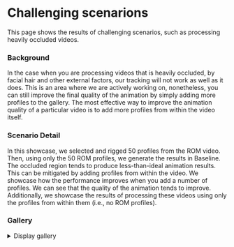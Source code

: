 # Challenging scenarions
This page shows the results of challenging scenarios, such as processing heavily occluded videos.

### Background
In the case when you are processing videos that is heavily occluded, by facial hair and other external factors, our tracking will not work as well as it does. This is an area where we are actively working on, nonetheless, you can still improve the final quality of the animation by simply adding more profiles to the gallery. The most effective way to improve the animation quality of a particular video is to add more profiles from within the video itself.

### Scenario Detail
In this showcase, we selected and rigged 50 profiles from the ROM video. Then, using only the 50 ROM profiles, we generate the results in Baseline. The occluded region tends to produce less-than-ideal animation results. \
This can be mitigated by adding profiles from within the video. We showcase how the performance improves when you add a number of profiles. We can see that the quality of the animation tends to improve. \
Additionally, we showcase the results of processing these videos using only the profiles from within them (i.e., no ROM profiles).

### Gallery
<details>
  <summary >Display gallery</summary>

| Performance Video | Baseline (50+0 Profiles) | 50+2 Profiles | 50+5 Profiles | 50+10 Profiles | 0+10 Profiles |
| --------- | --------- | --------- | --------- | --------- | --------- |
| <video height="300" controls><source src="https://github.com/ZukunFCS/artifacts/benchmarks/common/challenging_reference_set/cheek_pull_both_t01.mp4" type="video/mp4"></video> |<video height="300" controls><source src="https://github.com/ZukunFCS/artifacts/benchmarks/profile_counts/baseline/cheek_pull_both_t01.mp4" type="video/mp4"></video> |<video height="300" controls><source src="https://github.com/ZukunFCS/artifacts/benchmarks/profile_counts/p_2/cheek_pull_both_t01.mp4" type="video/mp4"></video> |<video height="300" controls><source src="https://github.com/ZukunFCS/artifacts/benchmarks/profile_counts/p_5/cheek_pull_both_t01.mp4" type="video/mp4"></video> |<video height="300" controls><source src="https://github.com/ZukunFCS/artifacts/benchmarks/profile_counts/p_10/cheek_pull_both_t01.mp4" type="video/mp4"></video> |<video height="300" controls><source src="https://github.com/ZukunFCS/artifacts/benchmarks/profile_counts/v_10/cheek_pull_both_t01.mp4" type="video/mp4"></video> |
| <video height="300" controls><source src="https://github.com/ZukunFCS/artifacts/benchmarks/common/challenging_reference_set/cheek_pull_right_t01.mp4" type="video/mp4"></video> |<video height="300" controls><source src="https://github.com/ZukunFCS/artifacts/benchmarks/profile_counts/baseline/cheek_pull_right_t01.mp4" type="video/mp4"></video> |<video height="300" controls><source src="https://github.com/ZukunFCS/artifacts/benchmarks/profile_counts/p_2/cheek_pull_right_t01.mp4" type="video/mp4"></video> |<video height="300" controls><source src="https://github.com/ZukunFCS/artifacts/benchmarks/profile_counts/p_5/cheek_pull_right_t01.mp4" type="video/mp4"></video> |<video height="300" controls><source src="https://github.com/ZukunFCS/artifacts/benchmarks/profile_counts/p_10/cheek_pull_right_t01.mp4" type="video/mp4"></video> |<video height="300" controls><source src="https://github.com/ZukunFCS/artifacts/benchmarks/profile_counts/v_10/cheek_pull_right_t01.mp4" type="video/mp4"></video> |
| <video height="300" controls><source src="https://github.com/ZukunFCS/artifacts/benchmarks/common/challenging_reference_set/down_normal_t01.mp4" type="video/mp4"></video> |<video height="300" controls><source src="https://github.com/ZukunFCS/artifacts/benchmarks/profile_counts/baseline/down_normal_t01.mp4" type="video/mp4"></video> |<video height="300" controls><source src="https://github.com/ZukunFCS/artifacts/benchmarks/profile_counts/p_2/down_normal_t01.mp4" type="video/mp4"></video> |<video height="300" controls><source src="https://github.com/ZukunFCS/artifacts/benchmarks/profile_counts/p_5/down_normal_t01.mp4" type="video/mp4"></video> |<video height="300" controls><source src="https://github.com/ZukunFCS/artifacts/benchmarks/profile_counts/p_10/down_normal_t01.mp4" type="video/mp4"></video> |<video height="300" controls><source src="https://github.com/ZukunFCS/artifacts/benchmarks/profile_counts/v_10/down_normal_t01.mp4" type="video/mp4"></video> |
| <video height="300" controls><source src="https://github.com/ZukunFCS/artifacts/benchmarks/common/challenging_reference_set/down_silence_t01.mp4" type="video/mp4"></video> |<video height="300" controls><source src="https://github.com/ZukunFCS/artifacts/benchmarks/profile_counts/baseline/down_silence_t01.mp4" type="video/mp4"></video> |<video height="300" controls><source src="https://github.com/ZukunFCS/artifacts/benchmarks/profile_counts/p_2/down_silence_t01.mp4" type="video/mp4"></video> |<video height="300" controls><source src="https://github.com/ZukunFCS/artifacts/benchmarks/profile_counts/p_5/down_silence_t01.mp4" type="video/mp4"></video> |<video height="300" controls><source src="https://github.com/ZukunFCS/artifacts/benchmarks/profile_counts/p_10/down_silence_t01.mp4" type="video/mp4"></video> |<video height="300" controls><source src="https://github.com/ZukunFCS/artifacts/benchmarks/profile_counts/v_10/down_silence_t01.mp4" type="video/mp4"></video> |
| <video height="300" controls><source src="https://github.com/ZukunFCS/artifacts/benchmarks/common/challenging_reference_set/eye_scratch_both_t01.mp4" type="video/mp4"></video> |<video height="300" controls><source src="https://github.com/ZukunFCS/artifacts/benchmarks/profile_counts/baseline/eye_scratch_both_t01.mp4" type="video/mp4"></video> |<video height="300" controls><source src="https://github.com/ZukunFCS/artifacts/benchmarks/profile_counts/p_2/eye_scratch_both_t01.mp4" type="video/mp4"></video> |<video height="300" controls><source src="https://github.com/ZukunFCS/artifacts/benchmarks/profile_counts/p_5/eye_scratch_both_t01.mp4" type="video/mp4"></video> |<video height="300" controls><source src="https://github.com/ZukunFCS/artifacts/benchmarks/profile_counts/p_10/eye_scratch_both_t01.mp4" type="video/mp4"></video> |<video height="300" controls><source src="https://github.com/ZukunFCS/artifacts/benchmarks/profile_counts/v_10/eye_scratch_both_t01.mp4" type="video/mp4"></video> |
| <video height="300" controls><source src="https://github.com/ZukunFCS/artifacts/benchmarks/common/challenging_reference_set/eye_scratch_left_t01.mp4" type="video/mp4"></video> |<video height="300" controls><source src="https://github.com/ZukunFCS/artifacts/benchmarks/profile_counts/baseline/eye_scratch_left_t01.mp4" type="video/mp4"></video> |<video height="300" controls><source src="https://github.com/ZukunFCS/artifacts/benchmarks/profile_counts/p_2/eye_scratch_left_t01.mp4" type="video/mp4"></video> |<video height="300" controls><source src="https://github.com/ZukunFCS/artifacts/benchmarks/profile_counts/p_5/eye_scratch_left_t01.mp4" type="video/mp4"></video> |<video height="300" controls><source src="https://github.com/ZukunFCS/artifacts/benchmarks/profile_counts/p_10/eye_scratch_left_t01.mp4" type="video/mp4"></video> |<video height="300" controls><source src="https://github.com/ZukunFCS/artifacts/benchmarks/profile_counts/v_10/eye_scratch_left_t01.mp4" type="video/mp4"></video> |
| <video height="300" controls><source src="https://github.com/ZukunFCS/artifacts/benchmarks/common/challenging_reference_set/eyemask_normal_t01.mp4" type="video/mp4"></video> |<video height="300" controls><source src="https://github.com/ZukunFCS/artifacts/benchmarks/profile_counts/baseline/eyemask_normal_t01.mp4" type="video/mp4"></video> |<video height="300" controls><source src="https://github.com/ZukunFCS/artifacts/benchmarks/profile_counts/p_2/eyemask_normal_t01.mp4" type="video/mp4"></video> |<video height="300" controls><source src="https://github.com/ZukunFCS/artifacts/benchmarks/profile_counts/p_5/eyemask_normal_t01.mp4" type="video/mp4"></video> |<video height="300" controls><source src="https://github.com/ZukunFCS/artifacts/benchmarks/profile_counts/p_10/eyemask_normal_t01.mp4" type="video/mp4"></video> |<video height="300" controls><source src="https://github.com/ZukunFCS/artifacts/benchmarks/profile_counts/v_10/eyemask_normal_t01.mp4" type="video/mp4"></video> |
| <video height="300" controls><source src="https://github.com/ZukunFCS/artifacts/benchmarks/common/challenging_reference_set/eyepatch_normal_t01.mp4" type="video/mp4"></video> |<video height="300" controls><source src="https://github.com/ZukunFCS/artifacts/benchmarks/profile_counts/baseline/eyepatch_normal_t01.mp4" type="video/mp4"></video> |<video height="300" controls><source src="https://github.com/ZukunFCS/artifacts/benchmarks/profile_counts/p_2/eyepatch_normal_t01.mp4" type="video/mp4"></video> |<video height="300" controls><source src="https://github.com/ZukunFCS/artifacts/benchmarks/profile_counts/p_5/eyepatch_normal_t01.mp4" type="video/mp4"></video> |<video height="300" controls><source src="https://github.com/ZukunFCS/artifacts/benchmarks/profile_counts/p_10/eyepatch_normal_t01.mp4" type="video/mp4"></video> |<video height="300" controls><source src="https://github.com/ZukunFCS/artifacts/benchmarks/profile_counts/v_10/eyepatch_normal_t01.mp4" type="video/mp4"></video> |
| <video height="300" controls><source src="https://github.com/ZukunFCS/artifacts/benchmarks/common/challenging_reference_set/Gendou_normal_t01.mp4" type="video/mp4"></video> |<video height="300" controls><source src="https://github.com/ZukunFCS/artifacts/benchmarks/profile_counts/baseline/Gendou_normal_t01.mp4" type="video/mp4"></video> |<video height="300" controls><source src="https://github.com/ZukunFCS/artifacts/benchmarks/profile_counts/p_2/Gendou_normal_t01.mp4" type="video/mp4"></video> |<video height="300" controls><source src="https://github.com/ZukunFCS/artifacts/benchmarks/profile_counts/p_5/Gendou_normal_t01.mp4" type="video/mp4"></video> |<video height="300" controls><source src="https://github.com/ZukunFCS/artifacts/benchmarks/profile_counts/p_10/Gendou_normal_t01.mp4" type="video/mp4"></video> |<video height="300" controls><source src="https://github.com/ZukunFCS/artifacts/benchmarks/profile_counts/v_10/Gendou_normal_t01.mp4" type="video/mp4"></video> |
| <video height="300" controls><source src="https://github.com/ZukunFCS/artifacts/benchmarks/common/challenging_reference_set/glasses_normal_t01.mp4" type="video/mp4"></video> |<video height="300" controls><source src="https://github.com/ZukunFCS/artifacts/benchmarks/profile_counts/baseline/glasses_normal_t01.mp4" type="video/mp4"></video> |<video height="300" controls><source src="https://github.com/ZukunFCS/artifacts/benchmarks/profile_counts/p_2/glasses_normal_t01.mp4" type="video/mp4"></video> |<video height="300" controls><source src="https://github.com/ZukunFCS/artifacts/benchmarks/profile_counts/p_5/glasses_normal_t01.mp4" type="video/mp4"></video> |<video height="300" controls><source src="https://github.com/ZukunFCS/artifacts/benchmarks/profile_counts/p_10/glasses_normal_t01.mp4" type="video/mp4"></video> |<video height="300" controls><source src="https://github.com/ZukunFCS/artifacts/benchmarks/profile_counts/v_10/glasses_normal_t01.mp4" type="video/mp4"></video> |
| <video height="300" controls><source src="https://github.com/ZukunFCS/artifacts/benchmarks/common/challenging_reference_set/hide_right_normal_t01.mp4" type="video/mp4"></video> |<video height="300" controls><source src="https://github.com/ZukunFCS/artifacts/benchmarks/profile_counts/baseline/hide_right_normal_t01.mp4" type="video/mp4"></video> |<video height="300" controls><source src="https://github.com/ZukunFCS/artifacts/benchmarks/profile_counts/p_2/hide_right_normal_t01.mp4" type="video/mp4"></video> |<video height="300" controls><source src="https://github.com/ZukunFCS/artifacts/benchmarks/profile_counts/p_5/hide_right_normal_t01.mp4" type="video/mp4"></video> |<video height="300" controls><source src="https://github.com/ZukunFCS/artifacts/benchmarks/profile_counts/p_10/hide_right_normal_t01.mp4" type="video/mp4"></video> |<video height="300" controls><source src="https://github.com/ZukunFCS/artifacts/benchmarks/profile_counts/v_10/hide_right_normal_t01.mp4" type="video/mp4"></video> |
| <video height="300" controls><source src="https://github.com/ZukunFCS/artifacts/benchmarks/common/challenging_reference_set/kurohige_normal_t01.mp4" type="video/mp4"></video> |<video height="300" controls><source src="https://github.com/ZukunFCS/artifacts/benchmarks/profile_counts/baseline/kurohige_normal_t01.mp4" type="video/mp4"></video> |<video height="300" controls><source src="https://github.com/ZukunFCS/artifacts/benchmarks/profile_counts/p_2/kurohige_normal_t01.mp4" type="video/mp4"></video> |<video height="300" controls><source src="https://github.com/ZukunFCS/artifacts/benchmarks/profile_counts/p_5/kurohige_normal_t01.mp4" type="video/mp4"></video> |<video height="300" controls><source src="https://github.com/ZukunFCS/artifacts/benchmarks/profile_counts/p_10/kurohige_normal_t01.mp4" type="video/mp4"></video> |<video height="300" controls><source src="https://github.com/ZukunFCS/artifacts/benchmarks/profile_counts/v_10/kurohige_normal_t01.mp4" type="video/mp4"></video> |
| <video height="300" controls><source src="https://github.com/ZukunFCS/artifacts/benchmarks/common/challenging_reference_set/mask_normal_t01.mp4" type="video/mp4"></video> |<video height="300" controls><source src="https://github.com/ZukunFCS/artifacts/benchmarks/profile_counts/baseline/mask_normal_t01.mp4" type="video/mp4"></video> |<video height="300" controls><source src="https://github.com/ZukunFCS/artifacts/benchmarks/profile_counts/p_2/mask_normal_t01.mp4" type="video/mp4"></video> |<video height="300" controls><source src="https://github.com/ZukunFCS/artifacts/benchmarks/profile_counts/p_5/mask_normal_t01.mp4" type="video/mp4"></video> |<video height="300" controls><source src="https://github.com/ZukunFCS/artifacts/benchmarks/profile_counts/p_10/mask_normal_t01.mp4" type="video/mp4"></video> |<video height="300" controls><source src="https://github.com/ZukunFCS/artifacts/benchmarks/profile_counts/v_10/mask_normal_t01.mp4" type="video/mp4"></video> |
| <video height="300" controls><source src="https://github.com/ZukunFCS/artifacts/benchmarks/common/challenging_reference_set/shirohige_normal_t01.mp4" type="video/mp4"></video> |<video height="300" controls><source src="https://github.com/ZukunFCS/artifacts/benchmarks/profile_counts/baseline/shirohige_normal_t01.mp4" type="video/mp4"></video> |<video height="300" controls><source src="https://github.com/ZukunFCS/artifacts/benchmarks/profile_counts/p_2/shirohige_normal_t01.mp4" type="video/mp4"></video> |<video height="300" controls><source src="https://github.com/ZukunFCS/artifacts/benchmarks/profile_counts/p_5/shirohige_normal_t01.mp4" type="video/mp4"></video> |<video height="300" controls><source src="https://github.com/ZukunFCS/artifacts/benchmarks/profile_counts/p_10/shirohige_normal_t01.mp4" type="video/mp4"></video> |<video height="300" controls><source src="https://github.com/ZukunFCS/artifacts/benchmarks/profile_counts/v_10/shirohige_normal_t01.mp4" type="video/mp4"></video> |
| <video height="300" controls><source src="https://github.com/ZukunFCS/artifacts/benchmarks/common/challenging_reference_set/tobacco_disgyst_t01.mp4" type="video/mp4"></video> |<video height="300" controls><source src="https://github.com/ZukunFCS/artifacts/benchmarks/profile_counts/baseline/tobacco_disgyst_t01.mp4" type="video/mp4"></video> |<video height="300" controls><source src="https://github.com/ZukunFCS/artifacts/benchmarks/profile_counts/p_2/tobacco_disgyst_t01.mp4" type="video/mp4"></video> |<video height="300" controls><source src="https://github.com/ZukunFCS/artifacts/benchmarks/profile_counts/p_5/tobacco_disgyst_t01.mp4" type="video/mp4"></video> |<video height="300" controls><source src="https://github.com/ZukunFCS/artifacts/benchmarks/profile_counts/p_10/tobacco_disgyst_t01.mp4" type="video/mp4"></video> |<video height="300" controls><source src="https://github.com/ZukunFCS/artifacts/benchmarks/profile_counts/v_10/tobacco_disgyst_t01.mp4" type="video/mp4"></video> |
| <video height="300" controls><source src="https://github.com/ZukunFCS/artifacts/benchmarks/common/challenging_reference_set/tobacco_normal_t03.mp4" type="video/mp4"></video> |<video height="300" controls><source src="https://github.com/ZukunFCS/artifacts/benchmarks/profile_counts/baseline/tobacco_normal_t03.mp4" type="video/mp4"></video> |<video height="300" controls><source src="https://github.com/ZukunFCS/artifacts/benchmarks/profile_counts/p_2/tobacco_normal_t03.mp4" type="video/mp4"></video> |<video height="300" controls><source src="https://github.com/ZukunFCS/artifacts/benchmarks/profile_counts/p_5/tobacco_normal_t03.mp4" type="video/mp4"></video> |<video height="300" controls><source src="https://github.com/ZukunFCS/artifacts/benchmarks/profile_counts/p_10/tobacco_normal_t03.mp4" type="video/mp4"></video> |<video height="300" controls><source src="https://github.com/ZukunFCS/artifacts/benchmarks/profile_counts/v_10/tobacco_normal_t03.mp4" type="video/mp4"></video> |
| <video height="300" controls><source src="https://github.com/ZukunFCS/artifacts/benchmarks/common/challenging_reference_set/yubibue_normal_t01.mp4" type="video/mp4"></video> |<video height="300" controls><source src="https://github.com/ZukunFCS/artifacts/benchmarks/profile_counts/baseline/yubibue_normal_t01.mp4" type="video/mp4"></video> |<video height="300" controls><source src="https://github.com/ZukunFCS/artifacts/benchmarks/profile_counts/p_2/yubibue_normal_t01.mp4" type="video/mp4"></video> |<video height="300" controls><source src="https://github.com/ZukunFCS/artifacts/benchmarks/profile_counts/p_5/yubibue_normal_t01.mp4" type="video/mp4"></video> |<video height="300" controls><source src="https://github.com/ZukunFCS/artifacts/benchmarks/profile_counts/p_10/yubibue_normal_t01.mp4" type="video/mp4"></video> |<video height="300" controls><source src="https://github.com/ZukunFCS/artifacts/benchmarks/profile_counts/v_10/yubibue_normal_t01.mp4" type="video/mp4"></video> |

</details>
